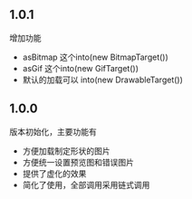 ## 1.0.1
增加功能
* asBitmap 这个into(new BitmapTarget())
* asGif 这个into(new GifTarget())
* 默认的加载可以 into(new DrawableTarget())



## 1.0.0

版本初始化，主要功能有
* 方便加载制定形状的图片
* 方便统一设置预览图和错误图片
* 提供了虚化的效果
* 简化了使用，全部调用采用链式调用


